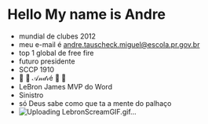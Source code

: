  # Hello My name is Andre
- mundial de clubes 2012
- meu e-mail é andre.tauscheck.miguel@escola.pr.gov.br
- top 1 global de free fire
- futuro presidente
- SCCP 1910
- 🐐 🎀 𝒜𝓃𝒹𝓇é 🎀 🐐
- LeBron James MVP do Word
- Sinistro
- só Deus sabe como que ta a mente do palhaço
- ![Uploading LebronScreamGIF.gif…]()
